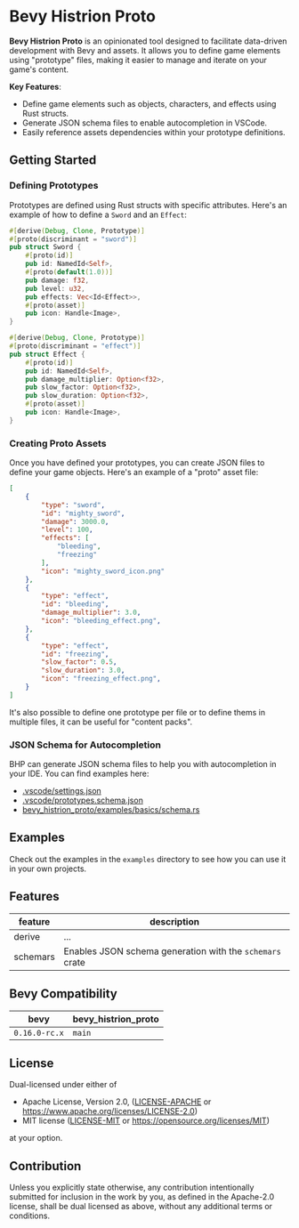 # Bevy Histrion Proto

**Bevy Histrion Proto** is an opinionated tool designed to facilitate data-driven development with Bevy and assets. It allows you to define game elements using "prototype" files, making it easier to manage and iterate on your game's content.

**Key Features**:
- Define game elements such as objects, characters, and effects using Rust structs.
- Generate JSON schema files to enable autocompletion in VSCode.
- Easily reference assets dependencies within your prototype definitions.

## Getting Started

### Defining Prototypes

Prototypes are defined using Rust structs with specific attributes. Here's an example of how to define a `Sword` and an `Effect`:

```rust
#[derive(Debug, Clone, Prototype)]
#[proto(discriminant = "sword")]
pub struct Sword {
    #[proto(id)]
    pub id: NamedId<Self>,
    #[proto(default(1.0))]
    pub damage: f32,
    pub level: u32,
    pub effects: Vec<Id<Effect>>,
    #[proto(asset)]
    pub icon: Handle<Image>,
}

#[derive(Debug, Clone, Prototype)]
#[proto(discriminant = "effect")]
pub struct Effect {
    #[proto(id)]
    pub id: NamedId<Self>,
    pub damage_multiplier: Option<f32>,
    pub slow_factor: Option<f32>,
    pub slow_duration: Option<f32>,
    #[proto(asset)]
    pub icon: Handle<Image>,
}
```

### Creating Proto Assets

Once you have defined your prototypes, you can create JSON files to define your game objects. Here's an example of a "proto" asset file:

```json
[
    {
        "type": "sword",
        "id": "mighty_sword",
        "damage": 3000.0,
        "level": 100,
        "effects": [
            "bleeding",
            "freezing"
        ],
        "icon": "mighty_sword_icon.png"
    },
    {
        "type": "effect",
        "id": "bleeding",
        "damage_multiplier": 3.0,
        "icon": "bleeding_effect.png",
    },
    {
        "type": "effect",
        "id": "freezing",
        "slow_factor": 0.5,
        "slow_duration": 3.0,
        "icon": "freezing_effect.png",
    }
]
```

It's also possible to define one prototype per file or to define thems in multiple files, it can be useful for "content packs".

### JSON Schema for Autocompletion

BHP can generate JSON schema files to help you with autocompletion in your IDE. You can find examples here:

- [.vscode/settings.json](./.vscode/settings.json)
- [.vscode/prototypes.schema.json](./.vscode/prototypes.schema.json)
- [bevy_histrion_proto/examples/basics/schema.rs](./examples/basics/schema.rs)

## Examples

Check out the examples in the `examples` directory to see how you can use it in your own projects.

## Features

| feature  | description                                              |
| -------- | -------------------------------------------------------- |
| derive   | ...                                                      |
| schemars | Enables JSON schema generation with the `schemars` crate |

## Bevy Compatibility

| bevy          | bevy_histrion_proto |
| ------------- | ------------------- |
| `0.16.0-rc.x` | `main`              |

## License

Dual-licensed under either of

- Apache License, Version 2.0, ([LICENSE-APACHE](/LICENSE-APACHE) or <https://www.apache.org/licenses/LICENSE-2.0>)
- MIT license ([LICENSE-MIT](/LICENSE-MIT) or <https://opensource.org/licenses/MIT>)

at your option.

## Contribution

Unless you explicitly state otherwise, any contribution intentionally submitted
for inclusion in the work by you, as defined in the Apache-2.0 license, shall be dual licensed as above, without any
additional terms or conditions.
